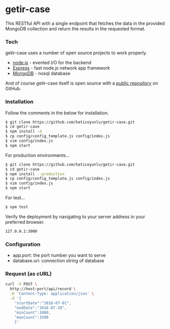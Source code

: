 # getir-case

This RESTful API with a single endpoint that fetches the data in the
provided MongoDB collection and return the results in the requested format.

### Tech

getir-case uses a number of open source projects to work properly.
* [node.js] - evented I/O for the backend
* [Express] - fast node.js network app framework 
* [MongoDB] - nosql database

And of course getir-case itself is open source with a [public repository][git]
 on GitHub.

### Installation

Follow the comments in the below for installation.

```sh
$ git clone https://github.com/haticeyunlu/getir-case.git
$ cd getir-case
$ npm install -d
$ cp config/config_template.js config/index.js
$ vim config/index.js
$ npm start
```

For production environments...

```sh
$ git clone https://github.com/haticeyunlu/getir-case.git
$ cd getir-case
$ npm install --production
$ cp config/config_template.js config/index.js
$ vim config/index.js
$ npm start
```

For test...

```sh
$ npm test
```

Verify the deployment by navigating to your server address in your preferred browser.

```sh
127.0.0.1:3000
```
### Configuration

* app.port: the port number you want to serve
* database.uri: connection string of database


### Request (as cURL)
```bash
curl -X POST \
  http://host:port/api/record \
  -H 'Content-Type: application/json' \
  -d '{
	"startDate":"2016-07-01",
	"endDate":"2016-07-10",
	"minCount":1000,
	"maxCount":1500
	}'
```


   [git]: <https://github.com/haticeyunlu/getir-case>
   [node.js]: <http://nodejs.org>
   [express]: <http://expressjs.com>
   [MongoDB]: <https://www.mongodb.com/>
   [AngularJS]: <http://angularjs.org>
  

